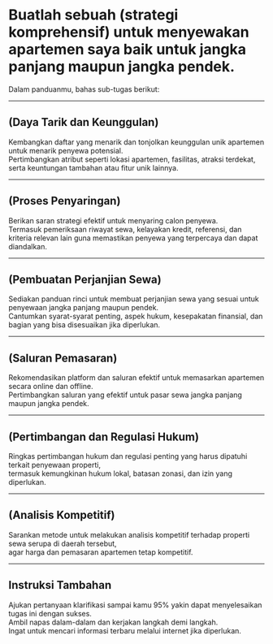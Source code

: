 # Buatlah sebuah (strategi komprehensif) untuk menyewakan apartemen saya baik untuk jangka panjang maupun jangka pendek.  
Dalam panduanmu, bahas sub-tugas berikut:

---

## (Daya Tarik dan Keunggulan)  
Kembangkan daftar yang menarik dan tonjolkan keunggulan unik apartemen untuk menarik penyewa potensial.  
Pertimbangkan atribut seperti lokasi apartemen, fasilitas, atraksi terdekat, serta keuntungan tambahan atau fitur unik lainnya.

---

## (Proses Penyaringan)  
Berikan saran strategi efektif untuk menyaring calon penyewa.  
Termasuk pemeriksaan riwayat sewa, kelayakan kredit, referensi, dan kriteria relevan lain guna memastikan penyewa yang terpercaya dan dapat diandalkan.

---

## (Pembuatan Perjanjian Sewa)  
Sediakan panduan rinci untuk membuat perjanjian sewa yang sesuai untuk penyewaan jangka panjang maupun pendek.  
Cantumkan syarat-syarat penting, aspek hukum, kesepakatan finansial, dan bagian yang bisa disesuaikan jika diperlukan.

---

## (Saluran Pemasaran)  
Rekomendasikan platform dan saluran efektif untuk memasarkan apartemen secara online dan offline.  
Pertimbangkan saluran yang efektif untuk pasar sewa jangka panjang maupun jangka pendek.

---

## (Pertimbangan dan Regulasi Hukum)  
Ringkas pertimbangan hukum dan regulasi penting yang harus dipatuhi terkait penyewaan properti,  
termasuk kemungkinan hukum lokal, batasan zonasi, dan izin yang diperlukan.

---

## (Analisis Kompetitif)  
Sarankan metode untuk melakukan analisis kompetitif terhadap properti sewa serupa di daerah tersebut,  
agar harga dan pemasaran apartemen tetap kompetitif.

---

## Instruksi Tambahan  
Ajukan pertanyaan klarifikasi sampai kamu 95% yakin dapat menyelesaikan tugas ini dengan sukses.  
Ambil napas dalam-dalam dan kerjakan langkah demi langkah.  
Ingat untuk mencari informasi terbaru melalui internet jika diperlukan.

